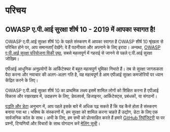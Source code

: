 
परिचय
============

## OWASP ए.पी.आई सुरक्षा शीर्ष 10 - 2019 में आपका स्वागत है!

OWASP ए.पी.आई सुरक्षा शीर्ष 10 के पहले संस्करण में आपका स्वागत है
OWASP शीर्ष 10 श्रृंखला से परिचित होने पर, आप समानताएँ देखेंगे: वे हैं
पठनीयता और अपनाने के लिए इरादा। अन्यथा, [OWASP
ए.पी.आई सुरक्षा परियोजना विकी पृष्ठ][1], सबसे महत्वपूर्ण में गहराई से जानने से पहले
ए.पी.आई सुरक्षा जोखिम।

एपीआई आधुनिक अनुप्रयोगों के आर्किटेक्चर में बहुत महत्वपूर्ण भूमिका निभाते हैं। तब से
सुरक्षा जागरूकता पैदा करना और नवाचार की अलग-अलग गति है, यह महत्वपूर्ण है
आम एपीआई सुरक्षा कमजोरियों पर ध्यान केंद्रित करने के लिए।

OWASP ए.पी.आई सुरक्षा शीर्ष 10 का प्राथमिक लक्ष्य इसमें शामिल लोगों को शिक्षित करना है
एपीआई विकास और रखरखाव में, उदाहरण के लिए, डेवलपर्स, डिजाइनर,
आर्किटेक्ट्स, प्रबंधकों, या संगठनों।

[पद्धति और डेटा][2] अनुभाग में, आप पहले इसके बारे में अधिक पढ़ सकते हैं कि यह कैसे होता है
संस्करण बनाया गया था। भविष्य के संस्करणों में, हम सुरक्षा को शामिल करना चाहते हैं
उद्योग, डेटा के लिए एक सार्वजनिक कॉल के साथ। अभी के लिए, हम सभी को प्रोत्साहित करते हैं
हमारे [GitHub रिपॉजिटरी][3] या पर प्रश्नों, टिप्पणियों और विचारों के साथ योगदान करें
[मेलिंग सूची][4]।

[1]: https://www.owasp.org/index.php/OWASP_API_Security_Project
[2]: ./0xd0-about-data.md
[3]: https://github.com/OWASP/API-Security
[4]: https://groups.google.com/a/owasp.org/forum/#!forum/api-security-project
